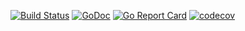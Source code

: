 [![Build Status](https://travis-ci.org/binaryplease/robonet.svg?branch=master)](https://travis-ci.org/binaryplease/robonet)
[![GoDoc](https://godoc.org/github.com/binaryplease/robonet?status.svg)](https://godoc.org/github.com/binaryplease/robonet)
[![Go Report Card](https://goreportcard.com/badge/github.com/binaryplease/robonet)](https://goreportcard.com/report/github.com/binaryplease/robonet)
[![codecov](https://codecov.io/gh/binaryplease/robonet/branch/master/graph/badge.svg)](https://codecov.io/gh/binaryplease/robonet)

